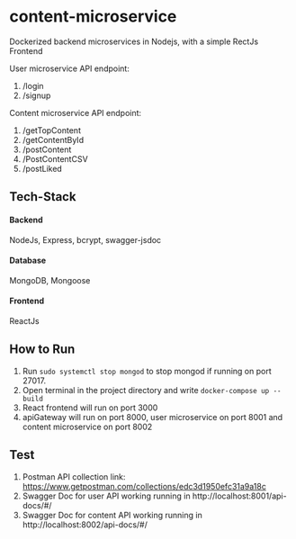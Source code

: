 # content-microservice

Dockerized backend microservices in Nodejs, with a simple RectJs Frontend

User microservice API endpoint:
1. /login
2. /signup

Content microservice API endpoint:
1. /getTopContent
2. /getContentById
3. /postContent
4. /PostContentCSV
5. /postLiked


## Tech-Stack

#### Backend
NodeJs, Express, bcrypt, swagger-jsdoc
#### Database
MongoDB, Mongoose
#### Frontend
ReactJs


## How to Run
1. Run `sudo systemctl stop mongod` to stop mongod if running on port 27017.
2. Open terminal in the project directory and write `docker-compose up --build`
3. React frontend will run on port 3000
4. apiGateway will run on port 8000, user microservice on port 8001 and content microservice on port 8002

## Test
1. Postman API collection link: https://www.getpostman.com/collections/edc3d1950efc31a9a18c
2. Swagger Doc for user API working running in http://localhost:8001/api-docs/#/
3. Swagger Doc for content API working running in http://localhost:8002/api-docs/#/
